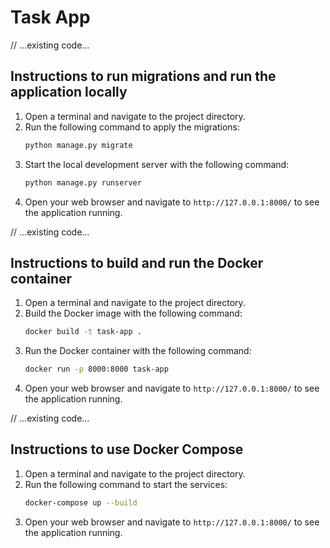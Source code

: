 # Task App

// ...existing code...

## Instructions to run migrations and run the application locally

1. Open a terminal and navigate to the project directory.
2. Run the following command to apply the migrations:
   ```bash
   python manage.py migrate
   ```
3. Start the local development server with the following command:
   ```bash
   python manage.py runserver
   ```
4. Open your web browser and navigate to `http://127.0.0.1:8000/` to see the application running.

// ...existing code...

## Instructions to build and run the Docker container

1. Open a terminal and navigate to the project directory.
2. Build the Docker image with the following command:
   ```bash
   docker build -t task-app .
   ```
3. Run the Docker container with the following command:
   ```bash
   docker run -p 8000:8000 task-app
   ```
4. Open your web browser and navigate to `http://127.0.0.1:8000/` to see the application running.

// ...existing code...

## Instructions to use Docker Compose

1. Open a terminal and navigate to the project directory.
2. Run the following command to start the services:
   ```bash
   docker-compose up --build
   ```
3. Open your web browser and navigate to `http://127.0.0.1:8000/` to see the application running.
